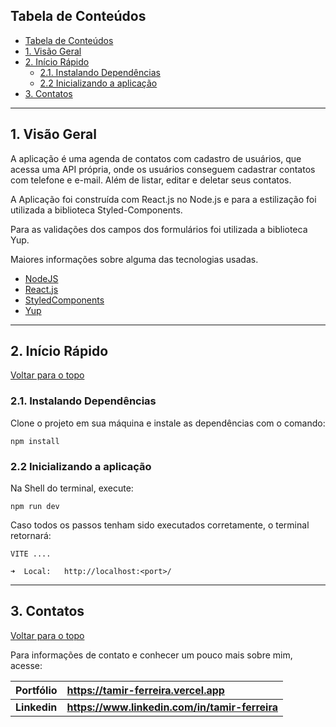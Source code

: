 ## Tabela de Conteúdos

- [Tabela de Conteúdos](#tabela-de-conteúdos)
- [1. Visão Geral](#1-visão-geral)
- [2. Início Rápido](#2-início-rápido)
  - [2.1. Instalando Dependências](#21-instalando-dependências)
  - [2.2 Inicializando a aplicação](#22-inicializando-a-aplicação)
- [3. Contatos](#3-contatos)

---

## 1. Visão Geral

A aplicação é uma agenda de contatos com cadastro de usuários, que acessa uma API própria, onde os usuários conseguem cadastrar contatos com telefone e e-mail.
Além de listar, editar e deletar seus contatos.

A Aplicação foi construída com React.js no Node.js e para a estilização foi utilizada a biblioteca Styled-Components.

Para as validações dos campos dos formulários foi utilizada a biblioteca Yup.

Maiores informações sobre alguma das tecnologias usadas.

- [NodeJS](https://nodejs.org/en/)
- [React.js](https://pt-br.legacy.reactjs.org/)
- [StyledComponents](https://styled-components.com/)
- [Yup](https://www.npmjs.com/package/yup)

---

## 2. Início Rápido

[ Voltar para o topo ](#tabela-de-conteúdos)

### 2.1. Instalando Dependências

Clone o projeto em sua máquina e instale as dependências com o comando:

```
npm install
```

### 2.2 Inicializando a aplicação

Na Shell do terminal, execute:

```
npm run dev
```

Caso todos os passos tenham sido executados corretamente, o terminal retornará:

```
VITE ....

➜  Local:   http://localhost:<port>/
```

---

## 3. Contatos

[ Voltar para o topo ](#tabela-de-conteúdos)

Para informações de contato e conhecer um pouco mais sobre mim, acesse:

| **Portfólio** | **https://tamir-ferreira.vercel.app**          |
| ------------- | :--------------------------------------------- |
| **Linkedin**  | **https://www.linkedin.com/in/tamir-ferreira** |
